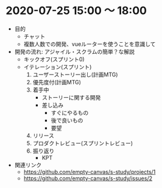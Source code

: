 # 2020-07-25 15:00 〜 18:00

* 目的
    * チャット
    * 複数人数での開発、vueルーターを使うことを意識して
* 開発の流れ: アジャイル・スクラムの簡単？な解説
    * キックオフ(スプリント0)
    * イテレーション(スプリント) 
        1. ユーザーストーリー出し(計画MTG)
        2. 優先度付(計画MTG)
        3. 着手中
            * ストーリーに関する開発
            * 差し込み
                * すぐにやるもの
                * 後で良いもの
                * 要望
        4. リリース
        5. プロダクトレビュー(スプリントレビュー)
        6. 振り返り
            * KPT
* 関連リンク
    * https://github.com/empty-canvas/s-study/projects/1
    * https://github.com/empty-canvas/s-study/issues/2
